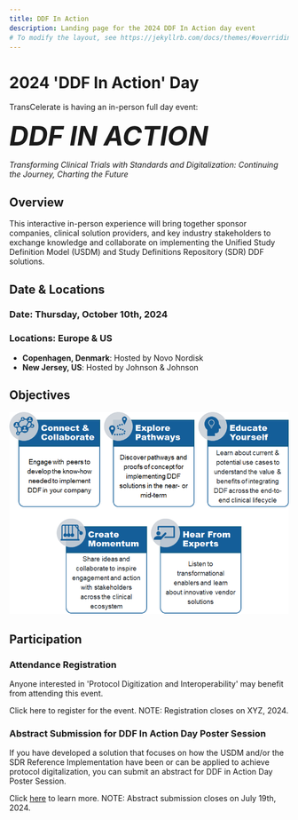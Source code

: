 ```yaml
---
title: DDF In Action
description: Landing page for the 2024 DDF In Action day event
# To modify the layout, see https://jekyllrb.com/docs/themes/#overriding-theme-defaults
---
```

# 2024 'DDF In Action' Day

TransCelerate is having an in-person full day event: 

*<strong><font size="10">DDF IN ACTION</font></strong>*

*Transforming Clinical Trials with Standards and Digitalization: Continuing the Journey, Charting the Future*

## Overview
This interactive in-person experience will bring together sponsor companies, clinical solution providers, and key industry stakeholders to exchange knowledge and collaborate on implementing the Unified Study Definition Model (USDM) and Study Definitions Repository (SDR) DDF solutions. 

## Date & Locations
### Date: Thursday, October 10th, 2024

### Locations: Europe & US
- <strong>Copenhagen, Denmark</strong>: Hosted by Novo Nordisk
- <strong>New Jersey, US</strong>: Hosted by Johnson & Johnson

## Objectives
<img src="media/images/DDF_IA_OBJ.png" width="600">

## Participation
### Attendance Registration
Anyone interested in 'Protocol Digitization and Interoperability' may benefit from attending this event.  

Click here to register for the event. NOTE: Registration closes on XYZ, 2024.

### Abstract Submission for DDF In Action Day Poster Session
If you have developed a solution that focuses on how the USDM and/or the SDR Reference Implementation have been or can be applied to achieve protocol digitalization, you can submit an abstract for DDF in Action Day Poster Session.

Click <a target="_blank" href="https://19866797.fs1.hubspotusercontent-na1.net/hubfs/19866797/DDF%20Events_Abstract%20Submission%20for%20Protocol%20Digitalization_v.pdf">here</a> to learn more. NOTE: Abstract submission closes on July 19th, 2024.
